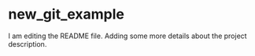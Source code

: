 # new_git_example
I am editing the README file.
Adding some more details about the project description.
